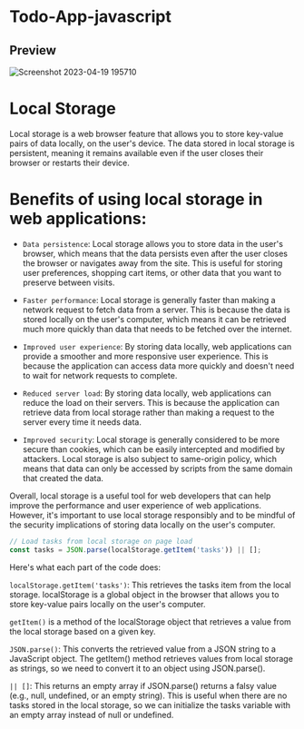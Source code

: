 # Todo-App-javascript

## Preview 

![Screenshot 2023-04-19 195710](https://user-images.githubusercontent.com/83384315/233151057-d05edf29-88bf-42fd-a8d9-3e843359ef35.png)

# Local Storage
Local storage is a web browser feature that allows you to store key-value pairs of data locally, on the user's device. The data stored in local storage is persistent, meaning it remains available even if the user closes their browser or restarts their device.

# Benefits of using local storage in web applications:

- `Data persistence`: Local storage allows you to store data in the user's browser, which means that the data persists even after the user closes the browser or navigates away from the site. This is useful for storing user preferences, shopping cart items, or other data that you want to preserve between visits.

- `Faster performance`: Local storage is generally faster than making a network request to fetch data from a server. This is because the data is stored locally on the user's computer, which means it can be retrieved much more quickly than data that needs to be fetched over the internet.

- `Improved user experience`: By storing data locally, web applications can provide a smoother and more responsive user experience. This is because the application can access data more quickly and doesn't need to wait for network requests to complete.

- `Reduced server load`: By storing data locally, web applications can reduce the load on their servers. This is because the application can retrieve data from local storage rather than making a request to the server every time it needs data.

- `Improved security`: Local storage is generally considered to be more secure than cookies, which can be easily intercepted and modified by attackers. Local storage is also subject to same-origin policy, which means that data can only be accessed by scripts from the same domain that created the data.

Overall, local storage is a useful tool for web developers that can help improve the performance and user experience of web applications. However, it's important to use local storage responsibly and to be mindful of the security implications of storing data locally on the user's computer.

```js
// Load tasks from local storage on page load
const tasks = JSON.parse(localStorage.getItem('tasks')) || [];
```

Here's what each part of the code does:

`localStorage.getItem('tasks')`: This retrieves the tasks item from the local storage. localStorage is a global object in the browser that allows you to store key-value pairs locally on the user's computer. 

`getItem()` is a method of the localStorage object that retrieves a value from the local storage based on a given key.

`JSON.parse()`: This converts the retrieved value from a JSON string to a JavaScript object. The getItem() method retrieves values from local storage as strings, so we need to convert it to an object using JSON.parse().

`|| []`: This returns an empty array if JSON.parse() returns a falsy value (e.g., null, undefined, or an empty string). This is useful when there are no tasks stored in the local storage, so we can initialize the tasks variable with an empty array instead of null or undefined.
